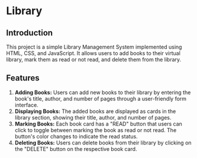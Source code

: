 # Library

## Introduction
This project is a simple Library Management System implemented using HTML, CSS, and JavaScript. It allows users to add books to their virtual library, mark them as read or not read, and delete them from the library.

## Features
1. **Adding Books:** Users can add new books to their library by entering the book's title, author, and number of pages through a user-friendly form interface.
2. **Displaying Books:** The added books are displayed as cards in the library section, showing their title, author, and number of pages.
3. **Marking Books:** Each book card has a "READ" button that users can click to toggle between marking the book as read or not read. The button's color changes to indicate the read status.
4. **Deleting Books:** Users can delete books from their library by clicking on the "DELETE" button on the respective book card.
